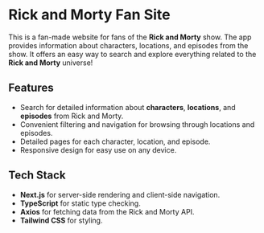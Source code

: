 # Rick and Morty Fan Site

This is a fan-made website for fans of the **Rick and Morty** show. The app provides information about characters, locations, and episodes from the show. It offers an easy way to search and explore everything related to the **Rick and Morty** universe!

## Features

- Search for detailed information about **characters**, **locations**, and **episodes** from Rick and Morty.
- Convenient filtering and navigation for browsing through locations and episodes.
- Detailed pages for each character, location, and episode.
- Responsive design for easy use on any device.

## Tech Stack

- **Next.js** for server-side rendering and client-side navigation.
- **TypeScript** for static type checking.
- **Axios** for fetching data from the Rick and Morty API.
- **Tailwind CSS** for styling.

